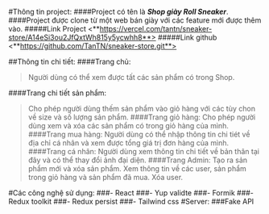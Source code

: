 #Thông tin project:
####Project có tên là ***Shop giày Roll Sneaker***.
####Project được clone từ một web bán giày với các feature mới được thêm vào.
#####Link Project <**https://vercel.com/tantn/sneaker-store/A14eSi3ou2JfQxtWh815y5ycwhh8**>
#####Link github <**https://github.com/TanTN/sneaker-store.git**>

##Thông tin chi tiết:
####Trang chủ: 
>Người dùng có thể xem được tất các sản phẩm có trong Shop.

####Trang chi tiết sản phẩm:
>Cho phép người dùng thếm sản phẩm vào giỏ hàng với các tùy chon về size và số lượng sản phẩm.
####Trang giỏ hàng:
>Cho phép người dùng xem và xóa các sản phẩm có trong giỏ hàng của mình.
####Trang mua hàng:
>Người dùng có thể nhập thông tin chi tiét về địa chỉ cá nhân và xem được tổng giá trị đơn hàng của mình.
####Trang cá nhân:
>Người dùng xem thông tin chi tiết về bản thân tại đây và có thể thay đổi ảnh đại diện.
####Trang Admin:
>Tạo ra sản phẩm mới và xóa sản phẩm.
>Xem thông tin về các user, sản phẩm trong giỏ hàng và sản phẩm đã mua.
>Xóa user.

#Các công nghệ sử dụng:
###- React
###- Yup validte
###- Formik
###- Redux toolkit
###- Redux persist
###- Tailwind css
#Server:
###Fake API


